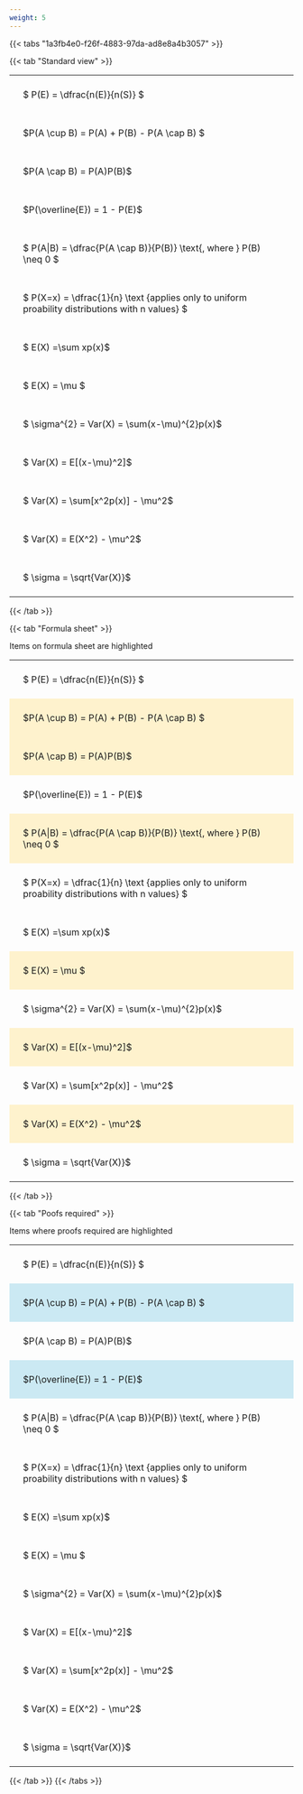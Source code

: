 ```yaml
---
weight: 5
---
```


{{< tabs "1a3fb4e0-f26f-4883-97da-ad8e8a4b3057" >}}

{{< tab "Standard view" >}}

<style type="text/css">
#T_90e5e th.col_heading {
  text-align: left;
  font-size: 1em;
}
#T_90e5e td {
  text-align: left;
  font-size: 1em;
  padding: 1.5em;
}
</style>
<table id="T_90e5e">
  <thead>
  </thead>
  <tbody>
    <tr>
      <td id="T_90e5e_row0_col0" class="data row0 col0" >$ P(E) = \dfrac{n(E)}{n(S)} $</td>
    </tr>
    <tr>
      <td id="T_90e5e_row1_col0" class="data row1 col0" >$P(A \cup B) = P(A) + P(B) - P(A \cap B) $</td>
    </tr>
    <tr>
      <td id="T_90e5e_row2_col0" class="data row2 col0" >$P(A \cap B)  = P(A)P(B)$</td>
    </tr>
    <tr>
      <td id="T_90e5e_row3_col0" class="data row3 col0" >$P(\overline{E}) = 1 - P(E)$</td>
    </tr>
    <tr>
      <td id="T_90e5e_row4_col0" class="data row4 col0" >$ P(A|B) = \dfrac{P(A \cap B)}{P(B)} \text{, where } P(B) \neq 0 $</td>
    </tr>
    <tr>
      <td id="T_90e5e_row5_col0" class="data row5 col0" >$ P(X=x) =  \dfrac{1}{n} 
\text {applies only to uniform proability distributions with n values} $</td>
    </tr>
    <tr>
      <td id="T_90e5e_row6_col0" class="data row6 col0" >$ E(X) =\sum xp(x)$</td>
    </tr>
    <tr>
      <td id="T_90e5e_row7_col0" class="data row7 col0" >$ E(X) = \mu $</td>
    </tr>
    <tr>
      <td id="T_90e5e_row8_col0" class="data row8 col0" >$ \sigma^{2} = Var(X) = \sum(x-\mu)^{2}p(x)$</td>
    </tr>
    <tr>
      <td id="T_90e5e_row9_col0" class="data row9 col0" >$ Var(X) = E[(x-\mu)^2]$</td>
    </tr>
    <tr>
      <td id="T_90e5e_row10_col0" class="data row10 col0" >$ Var(X) = \sum[x^2p(x)] - \mu^2$</td>
    </tr>
    <tr>
      <td id="T_90e5e_row11_col0" class="data row11 col0" >$ Var(X) = E(X^2) - \mu^2$</td>
    </tr>
    <tr>
      <td id="T_90e5e_row12_col0" class="data row12 col0" >$ \sigma = \sqrt{Var(X)}$</td>
    </tr>
  </tbody>
</table>
{{< /tab >}}

{{< tab "Formula sheet" >}}

Items on formula sheet are highlighted 
<br>
<style type="text/css">
#T_0da09 th.col_heading {
  text-align: left;
  font-size: 1em;
}
#T_0da09 td {
  text-align: left;
  font-size: 1em;
  padding: 1.5em;
}
#T_0da09_row0_col0, #T_0da09_row3_col0, #T_0da09_row5_col0, #T_0da09_row6_col0, #T_0da09_row8_col0, #T_0da09_row10_col0, #T_0da09_row12_col0 {
  background-color: rgba(0,0,0,0);
}
#T_0da09_row1_col0, #T_0da09_row2_col0, #T_0da09_row4_col0, #T_0da09_row7_col0, #T_0da09_row9_col0, #T_0da09_row11_col0 {
  background-color: rgba(255,194,10, 0.2);
}
</style>
<table id="T_0da09">
  <thead>
  </thead>
  <tbody>
    <tr>
      <td id="T_0da09_row0_col0" class="data row0 col0" >$ P(E) = \dfrac{n(E)}{n(S)} $</td>
    </tr>
    <tr>
      <td id="T_0da09_row1_col0" class="data row1 col0" >$P(A \cup B) = P(A) + P(B) - P(A \cap B) $</td>
    </tr>
    <tr>
      <td id="T_0da09_row2_col0" class="data row2 col0" >$P(A \cap B)  = P(A)P(B)$</td>
    </tr>
    <tr>
      <td id="T_0da09_row3_col0" class="data row3 col0" >$P(\overline{E}) = 1 - P(E)$</td>
    </tr>
    <tr>
      <td id="T_0da09_row4_col0" class="data row4 col0" >$ P(A|B) = \dfrac{P(A \cap B)}{P(B)} \text{, where } P(B) \neq 0 $</td>
    </tr>
    <tr>
      <td id="T_0da09_row5_col0" class="data row5 col0" >$ P(X=x) =  \dfrac{1}{n} 
\text {applies only to uniform proability distributions with n values} $</td>
    </tr>
    <tr>
      <td id="T_0da09_row6_col0" class="data row6 col0" >$ E(X) =\sum xp(x)$</td>
    </tr>
    <tr>
      <td id="T_0da09_row7_col0" class="data row7 col0" >$ E(X) = \mu $</td>
    </tr>
    <tr>
      <td id="T_0da09_row8_col0" class="data row8 col0" >$ \sigma^{2} = Var(X) = \sum(x-\mu)^{2}p(x)$</td>
    </tr>
    <tr>
      <td id="T_0da09_row9_col0" class="data row9 col0" >$ Var(X) = E[(x-\mu)^2]$</td>
    </tr>
    <tr>
      <td id="T_0da09_row10_col0" class="data row10 col0" >$ Var(X) = \sum[x^2p(x)] - \mu^2$</td>
    </tr>
    <tr>
      <td id="T_0da09_row11_col0" class="data row11 col0" >$ Var(X) = E(X^2) - \mu^2$</td>
    </tr>
    <tr>
      <td id="T_0da09_row12_col0" class="data row12 col0" >$ \sigma = \sqrt{Var(X)}$</td>
    </tr>
  </tbody>
</table>
{{< /tab >}}

{{< tab "Poofs required" >}}

Items where proofs required are highlighted 
<br>
<style type="text/css">
#T_3c9f8 th.col_heading {
  text-align: left;
  font-size: 1em;
}
#T_3c9f8 td {
  text-align: left;
  font-size: 1em;
  padding: 1.5em;
}
#T_3c9f8_row0_col0, #T_3c9f8_row2_col0, #T_3c9f8_row4_col0, #T_3c9f8_row5_col0, #T_3c9f8_row6_col0, #T_3c9f8_row7_col0, #T_3c9f8_row8_col0, #T_3c9f8_row9_col0, #T_3c9f8_row10_col0, #T_3c9f8_row11_col0, #T_3c9f8_row12_col0 {
  background-color: rgba(0,0,0,0);
}
#T_3c9f8_row1_col0, #T_3c9f8_row3_col0 {
  background-color: rgba(0,150,200, 0.2);
}
</style>
<table id="T_3c9f8">
  <thead>
  </thead>
  <tbody>
    <tr>
      <td id="T_3c9f8_row0_col0" class="data row0 col0" >$ P(E) = \dfrac{n(E)}{n(S)} $</td>
    </tr>
    <tr>
      <td id="T_3c9f8_row1_col0" class="data row1 col0" >$P(A \cup B) = P(A) + P(B) - P(A \cap B) $</td>
    </tr>
    <tr>
      <td id="T_3c9f8_row2_col0" class="data row2 col0" >$P(A \cap B)  = P(A)P(B)$</td>
    </tr>
    <tr>
      <td id="T_3c9f8_row3_col0" class="data row3 col0" >$P(\overline{E}) = 1 - P(E)$</td>
    </tr>
    <tr>
      <td id="T_3c9f8_row4_col0" class="data row4 col0" >$ P(A|B) = \dfrac{P(A \cap B)}{P(B)} \text{, where } P(B) \neq 0 $</td>
    </tr>
    <tr>
      <td id="T_3c9f8_row5_col0" class="data row5 col0" >$ P(X=x) =  \dfrac{1}{n} 
\text {applies only to uniform proability distributions with n values} $</td>
    </tr>
    <tr>
      <td id="T_3c9f8_row6_col0" class="data row6 col0" >$ E(X) =\sum xp(x)$</td>
    </tr>
    <tr>
      <td id="T_3c9f8_row7_col0" class="data row7 col0" >$ E(X) = \mu $</td>
    </tr>
    <tr>
      <td id="T_3c9f8_row8_col0" class="data row8 col0" >$ \sigma^{2} = Var(X) = \sum(x-\mu)^{2}p(x)$</td>
    </tr>
    <tr>
      <td id="T_3c9f8_row9_col0" class="data row9 col0" >$ Var(X) = E[(x-\mu)^2]$</td>
    </tr>
    <tr>
      <td id="T_3c9f8_row10_col0" class="data row10 col0" >$ Var(X) = \sum[x^2p(x)] - \mu^2$</td>
    </tr>
    <tr>
      <td id="T_3c9f8_row11_col0" class="data row11 col0" >$ Var(X) = E(X^2) - \mu^2$</td>
    </tr>
    <tr>
      <td id="T_3c9f8_row12_col0" class="data row12 col0" >$ \sigma = \sqrt{Var(X)}$</td>
    </tr>
  </tbody>
</table>
{{< /tab >}}
{{< /tabs >}}